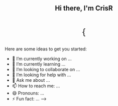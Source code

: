 <div id="header" align="center" style="display: grid; align-items: center; column-gap: 5px;">
  <h2>Hi there, I'm CrisR</h2>
  <p style="font-size: 200%;">{</p>
</div>
Here are some ideas to get you started:

- 🔭 I’m currently working on ...
- 🌱 I’m currently learning ...
- 👯 I’m looking to collaborate on ...
- 🤔 I’m looking for help with ...
- 💬 Ask me about ...
- 📫 How to reach me: ...
- 😄 Pronouns: ...
- ⚡ Fun fact: ...
-->
